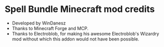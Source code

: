 # Spell Bundle Minecraft mod credits
- Developed by WinDanesz
- Thanks to Minecraft Forge and MCP.
- Thanks to Electroblob, for making his awesome Electroblob's Wizardry mod without which this addon would not have been possible.
